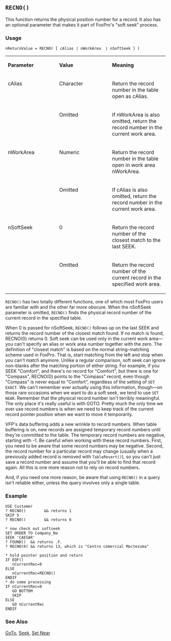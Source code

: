 ## `RECNO()`

This function returns the physical position number for a record. It also has an optional parameter that makes it part of FoxPro's "soft seek" process.

### Usage

```foxpro
nReturnValue = RECNO( [ cAlias | nWorkArea  | nSoftSeek ] )
```
<table>
<tr>
  <td width="32%" valign="top">
  <p><b>Parameter</b></p>
  </td>
  <td width="23%" valign="top">
  <p><b>Value</b></p>
  </td>
  <td width="45%" valign="top">
  <p><b>Meaning</b></p>
  </td>
 </tr>
<tr>
  <td width="32%" rowspan="2" valign="top">
  <p>cAlias</p>
  </td>
  <td width="23%" valign="top">
  <p>Character</p>
  </td>
  <td width="45%" valign="top">
  <p>Return the record number in the table open as cAlias.</p>
  </td>
 </tr>
<tr>
  <td width="33%" valign="top">
  <p>Omitted</p>
  </td>
  <td width="67%" valign="top">
  <p>If nWorkArea is also omitted, return the record number in the current work area.</p>
  </td>
 </tr>
<tr>
  <td width="32%" rowspan="2" valign="top">
  <p>nWorkArea</p>
  </td>
  <td width="23%" valign="top">
  <p>Numeric</p>
  </td>
  <td width="45%" valign="top">
  <p>Return the record number in the table open in work area nWorkArea.</p>
  </td>
 </tr>
<tr>
  <td width="33%" valign="top">
  <p>Omitted</p>
  </td>
  <td width="67%" valign="top">
  <p>If cAlias is also omitted, return the record number in the current work area.</p>
  </td>
 </tr>
<tr>
  <td width="32%" rowspan="2" valign="top">
  <p>nSoftSeek</p>
  </td>
  <td width="23%" valign="top">
  <p>0</p>
  </td>
  <td width="45%" valign="top">
  <p>Return the record number of the closest match to the last SEEK.</p>
  </td>
 </tr>
<tr>
  <td width="33%" valign="top">
  <p>Omitted</p>
  </td>
  <td width="67%" valign="top">
  <p>Return the record number of the current record in the specified work area.</p>
  </td>
 </tr>
</table>

`RECNO()` has two totally different functions, one of which most FoxPro users are familiar with and the other far more obscure. When the nSoftSeek parameter is omitted, `RECNO()` finds the physical record number of the current record in the specified table.

When 0 is passed for nSoftSeek, `RECNO()` follows up on the last SEEK and returns the record number of the closest match found. If no match is found, RECNO(0) returns 0. Soft seek can be used only in the current work area&mdash;you can't specify an alias or work area number together with the zero. The definition of "closest match" is based on the normal string-matching scheme used in FoxPro. That is, start matching from the left and stop when you can't match anymore. Unlike a regular comparison, soft seek can ignore non-blanks after the matching portion of either string. For example, if you SEEK "Comfort", and there's no record for "Comfort", but there is one for "Compass", RECNO(0) points to the "Compass" record, even though "Compass" is never equal to "Comfort", regardless of the setting of `SET EXACT`. We can't remember ever actually using this information, though&mdash;on those rare occasions when we want to do a soft seek, we tend to use `SET NEAR`. Remember that the physical record number isn't terribly meaningful. The only place it's really useful is with GOTO. Pretty much the only time we ever use record numbers is when we need to keep track of the current record pointer position when we want to move it temporarily.

VFP's data buffering adds a new wrinkle to record numbers. When table buffering is on, new records are assigned temporary record numbers until they're committed to the table. The temporary record numbers are negative, starting with -1. Be careful when working with these record numbers. First, you need to be aware that some record numbers may be negative. Second, the record number for a particular record may change (usually when a previously added record is removed with `TableRevert()`), so you can't just save a record number and assume that you'll be able to find that record again. All this is one more reason not to rely on record numbers.

And, if you need one more reason, be aware that using `RECNO()` in a query isn't reliable either, unless the query involves only a single table.

### Example

```foxpro
USE Customer
? RECNO()        && returns 1
SKIP 5
? RECNO()        && returns 6

* now check out softseek
SET ORDER TO Company_Na
SEEK 'CAESAR'
? FOUND()  && returns .F.
? RECNO(0) && returns 13, which is "Centro comercial Moctezuma"

* hold pointer position and return
IF EOF()
   nCurrentRec=0
ELSE
   nCurrentRec=RECNO()
ENDIF
* do some processing
IF nCurrentRec=0
   GO BOTTOM
   SKIP
ELSE
   GO nCurrentRec
ENDIF
```
### See Also

[GoTo](s4g079.md), [Seek](s4g267.md), [Set Near](s4g268.md)